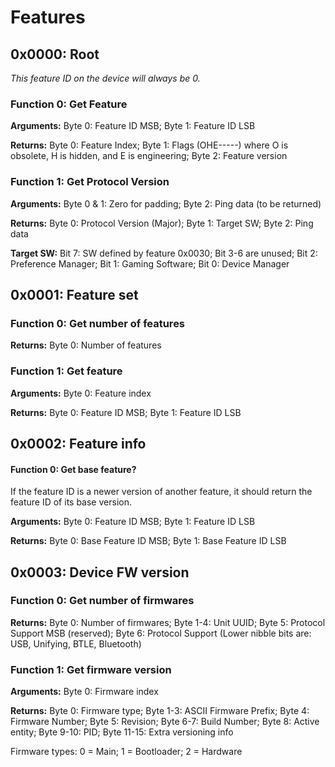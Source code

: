 # Features
## 0x0000: Root
_This feature ID on the device will always be 0._
### Function 0: Get Feature
**Arguments:** Byte 0: Feature ID MSB; Byte 1: Feature ID LSB

**Returns:** Byte 0: Feature Index; Byte 1: Flags (OHE-----) where O is obsolete, H is hidden, and E is engineering; Byte 2: Feature version

### Function 1: Get Protocol Version
**Arguments:** Byte 0 & 1: Zero for padding; Byte 2: Ping data (to be returned)

**Returns:** Byte 0: Protocol Version (Major); Byte 1: Target SW; Byte 2: Ping data

**Target SW:** Bit 7: SW defined by feature 0x0030; Bit 3-6 are unused; Bit 2: Preference Manager; Bit 1: Gaming Software; Bit 0: Device Manager

## 0x0001: Feature set
### Function 0: Get number of features
**Returns:** Byte 0: Number of features

### Function 1: Get feature
**Arguments:** Byte 0: Feature index

**Returns:** Byte 0: Feature ID MSB; Byte 1: Feature ID LSB

## 0x0002: Feature info
#### Function 0: Get base feature?
If the feature ID is a newer version of another feature, it should return the feature ID of its base version.

**Arguments:** Byte 0: Feature ID MSB; Byte 1: Feature ID LSB

**Returns:** Byte 0: Base Feature ID MSB; Byte 1: Base Feature ID LSB

## 0x0003: Device FW version
### Function 0: Get number of firmwares
**Returns:** Byte 0: Number of firmwares; Byte 1-4: Unit UUID; Byte 5: Protocol Support MSB (reserved); Byte 6: Protocol Support (Lower nibble bits are: USB, Unifying, BTLE, Bluetooth)

### Function 1: Get firmware version
**Arguments:** Byte 0: Firmware index

**Returns:** Byte 0: Firmware type; Byte 1-3: ASCII Firmware Prefix; Byte 4: Firmware Number; Byte 5: Revision; Byte 6-7: Build Number; Byte 8: Active entity; Byte 9-10: PID; Byte 11-15: Extra versioning info

Firmware types: 0 = Main; 1 = Bootloader; 2 = Hardware